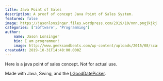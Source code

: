 ```yaml
---
title: Java Point of Sales
description: A proof of concept Java Point of Sales System.
featured: false
image: https://jasonlonsinger.files.wordpress.com/2019/10/nnn.pngjkjkj.png?w=1024
categories: ['Software', 'Programming']
author:
    name: Jason Lonsinger
    bio: I am programmer!
    image: http://www.geeksandbeats.com/wp-content/uploads/2015/08/scared-batman.jpeg
createdAt: 2019-10-31T14:48:00.000Z
---
```


Here is a java point of sales concept. Not for actual use.

Made with Java, Swing, and the <a href="https://github.com/LGoodDatePicker/LGoodDatePicker.git" rel="noopener noreferrer nofollow">LGoodDatePicker</a>.

<v-carousel>
    <v-carousel-item>
        <v-img contain src="https://jasonlonsinger.files.wordpress.com/2019/10/annotation-2019-10-31-164021-1.png?w=1024"></v-img>
    </v-carousel-item>
    <v-carousel-item>
        <v-img contain src="https://jasonlonsinger.files.wordpress.com/2019/10/nnn-1.png?w=1024"></v-img>
    </v-carousel-item>
    <v-carousel-item>
        <v-img contain src="https://jasonlonsinger.files.wordpress.com/2019/10/nnn.pngjkjkj.png?w=1024"></v-img>
    </v-carousel-item>
</v-carousel>